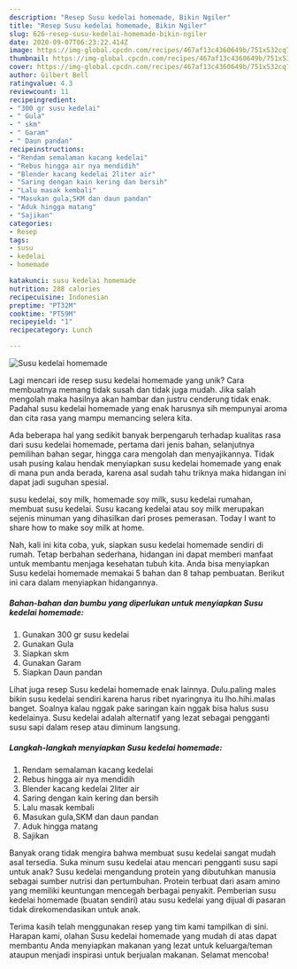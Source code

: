 ```yaml
---
description: "Resep Susu kedelai homemade, Bikin Ngiler"
title: "Resep Susu kedelai homemade, Bikin Ngiler"
slug: 626-resep-susu-kedelai-homemade-bikin-ngiler
date: 2020-09-07T06:23:22.414Z
image: https://img-global.cpcdn.com/recipes/467af13c4360649b/751x532cq70/susu-kedelai-homemade-foto-resep-utama.jpg
thumbnail: https://img-global.cpcdn.com/recipes/467af13c4360649b/751x532cq70/susu-kedelai-homemade-foto-resep-utama.jpg
cover: https://img-global.cpcdn.com/recipes/467af13c4360649b/751x532cq70/susu-kedelai-homemade-foto-resep-utama.jpg
author: Gilbert Bell
ratingvalue: 4.3
reviewcount: 11
recipeingredient:
- "300 gr susu kedelai"
- " Gula"
- " skm"
- " Garam"
- " Daun pandan"
recipeinstructions:
- "Rendam semalaman kacang kedelai"
- "Rebus hingga air nya mendidih"
- "Blender kacang kedelai 2liter air"
- "Saring dengan kain kering dan bersih"
- "Lalu masak kembali"
- "Masukan gula,SKM dan daun pandan"
- "Aduk hingga matang"
- "Sajikan"
categories:
- Resep
tags:
- susu
- kedelai
- homemade

katakunci: susu kedelai homemade 
nutrition: 288 calories
recipecuisine: Indonesian
preptime: "PT32M"
cooktime: "PT59M"
recipeyield: "1"
recipecategory: Lunch

---
```



![Susu kedelai homemade](https://img-global.cpcdn.com/recipes/467af13c4360649b/751x532cq70/susu-kedelai-homemade-foto-resep-utama.jpg)

Lagi mencari ide resep susu kedelai homemade yang unik? Cara membuatnya memang tidak susah dan tidak juga mudah. Jika salah mengolah maka hasilnya akan hambar dan justru cenderung tidak enak. Padahal susu kedelai homemade yang enak harusnya sih mempunyai aroma dan cita rasa yang mampu memancing selera kita.

Ada beberapa hal yang sedikit banyak berpengaruh terhadap kualitas rasa dari susu kedelai homemade, pertama dari jenis bahan, selanjutnya pemilihan bahan segar, hingga cara mengolah dan menyajikannya. Tidak usah pusing kalau hendak menyiapkan susu kedelai homemade yang enak di mana pun anda berada, karena asal sudah tahu triknya maka hidangan ini dapat jadi suguhan spesial.

susu kedelai, soy milk, homemade soy milk, susu kedelai rumahan, membuat susu kedelai. Susu kacang kedelai atau soy milk merupakan sejenis minuman yang dihasilkan dari proses pemerasan. Today I want to share how to make soy milk at home.


Nah, kali ini kita coba, yuk, siapkan susu kedelai homemade sendiri di rumah. Tetap berbahan sederhana, hidangan ini dapat memberi manfaat untuk membantu menjaga kesehatan tubuh kita. Anda bisa menyiapkan Susu kedelai homemade memakai 5 bahan dan 8 tahap pembuatan. Berikut ini cara dalam menyiapkan hidangannya.

<!--inarticleads1-->

##### Bahan-bahan dan bumbu yang diperlukan untuk menyiapkan Susu kedelai homemade:

1. Gunakan 300 gr susu kedelai
1. Gunakan  Gula
1. Siapkan  skm
1. Gunakan  Garam
1. Siapkan  Daun pandan


Lihat juga resep Susu kedelai homemade enak lainnya. Dulu.paling males bikin susu kedelai sendiri.karena harus ribet nyaringnya itu lho.hihi.malas banget. Soalnya kalau nggak pake saringan kain nggak bisa halus susu kedelainya. Susu kedelai adalah alternatif yang lezat sebagai pengganti susu sapi dalam resep atau diminum langsung. 

<!--inarticleads2-->

##### Langkah-langkah menyiapkan Susu kedelai homemade:

1. Rendam semalaman kacang kedelai
1. Rebus hingga air nya mendidih
1. Blender kacang kedelai 2liter air
1. Saring dengan kain kering dan bersih
1. Lalu masak kembali
1. Masukan gula,SKM dan daun pandan
1. Aduk hingga matang
1. Sajikan


Banyak orang tidak mengira bahwa membuat susu kedelai sangat mudah asal tersedia. Suka minum susu kedelai atau mencari pengganti susu sapi untuk anak? Susu kedelai mengandung protein yang dibutuhkan manusia sebagai sumber nutrisi dan pertumbuhan. Protein terbuat dari asam amino yang memiliki keuntungan mencegah berbagai penyakit. Pemberian susu kedelai homemade (buatan sendiri) atau susu kedelai yang dijual di pasaran tidak direkomendasikan untuk anak. 

Terima kasih telah menggunakan resep yang tim kami tampilkan di sini. Harapan kami, olahan Susu kedelai homemade yang mudah di atas dapat membantu Anda menyiapkan makanan yang lezat untuk keluarga/teman ataupun menjadi inspirasi untuk berjualan makanan. Selamat mencoba!
